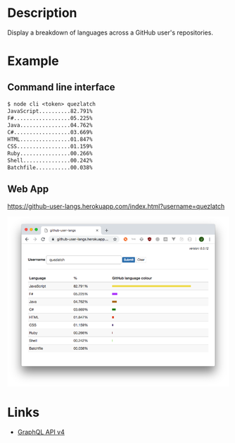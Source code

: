 # Description

Display a breakdown of languages across a GitHub user's repositories.

# Example

## Command line interface

```
$ node cli <token> quezlatch
JavaScript..........82.791%
F#..................05.225%
Java................04.762%
C#..................03.669%
HTML................01.847%
CSS.................01.159%
Ruby................00.266%
Shell...............00.242%
Batchfile...........00.038%
```

## Web App

https://github-user-langs.herokuapp.com/index.html?username=quezlatch

![Web App screenshot](screenshots/WebApp.png)

# Links

* [GraphQL API v4](https://developer.github.com/v4/)
